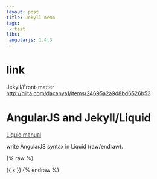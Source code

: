```yaml
---
layout: post
title: Jekyll memo
tags:
 - test
libs:
 angularjs: 1.4.3
---
```


# link

Jekyll/Front-matter
http://qiita.com/daxanya1/items/24695a2a9d8bd6526b53


# AngularJS and Jekyll/Liquid

[Liquid manual](https://github.com/Shopify/liquid/wiki/Liquid-for-Designers)

write AngularJS syntax in Liquid (raw/endraw).

{% raw %}
<p ng-repeat="x in [1,2,3,4]">{{ x }}
{% endraw %}

